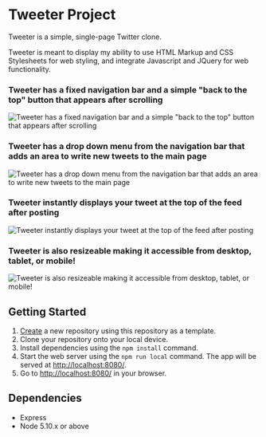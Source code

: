 # Tweeter Project

Tweeter is a simple, single-page Twitter clone.

Tweeter is meant to display my ability to use HTML Markup and CSS Stylesheets for web styling, and integrate Javascript and JQuery for web functionality.

### Tweeter has a fixed navigation bar and a simple "back to the top" button that appears after scrolling
![Tweeter has a fixed navigation bar and a simple "back to the top" button that appears after scrolling](back_to_top.gif)

### Tweeter has a drop down menu from the navigation bar that adds an area to write new tweets to the main page
![Tweeter has a drop down menu from the navigation bar that adds an area to write new tweets to the main page](new_tweet_preview.gif)

### Tweeter instantly displays your tweet at the top of the feed after posting
![Tweeter instantly displays your tweet at the top of the feed after posting](post_new_tweet.gif)

### Tweeter is also resizeable making it accessible from desktop, tablet, or mobile!
![Tweeter is also resizeable making it accessible from desktop, tablet, or mobile!](tweeter_resize.gif)

## Getting Started

1. [Create](https://docs.github.com/en/repositories/creating-and-managing-repositories/creating-a-repository-from-a-template) a new repository using this repository as a template.
2. Clone your repository onto your local device.
3. Install dependencies using the `npm install` command.
3. Start the web server using the `npm run local` command. The app will be served at <http://localhost:8080/>.
4. Go to <http://localhost:8080/> in your browser.

## Dependencies

- Express
- Node 5.10.x or above
